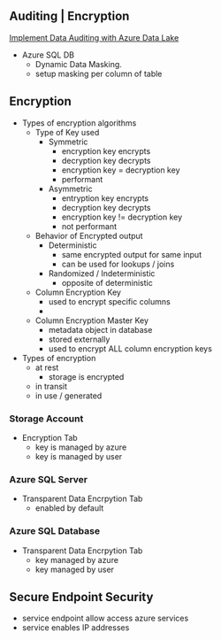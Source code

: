 
## Auditing | Encryption

[Implement Data Auditing with Azure Data Lake](https://app.pluralsight.com/library/courses/implement-data-auditing-azure-data-lake/table-of-contents)
- Azure SQL DB 
    - Dynamic Data Masking.
    - setup masking per column of table

## Encryption

- Types of encryption algorithms
    - Type of Key used
        - Symmetric
            - encryption key encrypts
            - decryption key decrypts 
            - encryption key = decryption key
            - performant
        - Asymmetric
            - entryption key encrypts
            - decryption key decrypts 
            - encryption key != decryption key
            - not performant
    - Behavior of Encrypted output
        - Deterministic
            - same encrypted output for same input
            - can be used for lookups / joins
        - Randomized / Indeterministic
            - opposite of deterministic
    - Column Encryption Key
        - used to encrypt specific columns
        - 
    - Column Encryption Master Key
        - metadata object in database
        - stored externally 
        - used to encrypt ALL column encryption keys
- Types of encryption
    - at rest
        - storage is encrypted
    - in transit
    - in use / generated

### Storage Account
- Encryption Tab
    - key is managed by azure
    - key is managed by user

### Azure SQL Server
- Transparent Data Encrpytion Tab
    - enabled by default
### Azure SQL Database
- Transparent Data Encrpytion Tab
    - key managed by azure
    - key managed by user

## Secure Endpoint Security
- service endpoint allow access azure services 
- service enables IP addresses